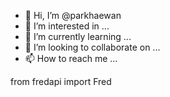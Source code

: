 - 👋 Hi, I’m @parkhaewan
- 👀 I’m interested in ...
- 🌱 I’m currently learning ...
- 💞️ I’m looking to collaborate on ...
- 📫 How to reach me ...

<!---
parkhaewan/parkhaewan is a ✨ special ✨ repository because its `README.md` (this file) appears on your GitHub profile.
You can click the Preview link to take a look at your changes.
--->
from fredapi import Fred
